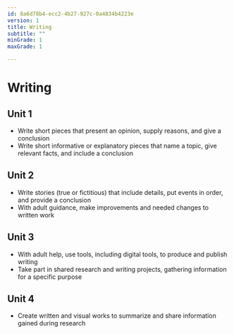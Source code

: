 ```yaml
---
id: 8a6d78b4-ecc2-4b27-927c-0a4834b4223e
version: 1
title: Writing
subtitle: ""
minGrade: 1
maxGrade: 1

---
```

# Writing


## Unit 1
* Write short pieces that present an opinion, supply reasons, and give a conclusion
* Write short informative or explanatory pieces that name a topic, give relevant facts, and include a conclusion

## Unit 2
* Write stories (true or fictitious) that include details, put events in order, and provide a conclusion
* With adult guidance, make improvements and needed changes to written work

## Unit 3
* With adult help, use tools, including digital tools, to produce and publish writing
* Take part in shared research and writing projects, gathering information for a specific purpose

## Unit 4
* Create written and visual works to summarize and share information gained during research